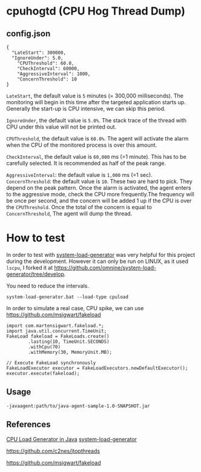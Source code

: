 # cpuhogtd (CPU Hog Thread Dump)

## config.json

```
{
  "LateStart": 300000,
  "IgnoreUnder": 5.0,
	"CPUThreshold": 60.0,
	"CheckInterval": 60000,
	"AggressiveInterval": 1000,
	"ConcernThreshold": 10
}
```

`LateStart`, the default value is `5` minutes (= 300,000 milliseconds). The monitoring will begin in this time after the targeted application starts up. Generally the start-up is CPU intensive, we can skip this period.

`IgnoreUnder`, the default value is `5.0%`. The stack trace of the thread with CPU under this value will not be printed out.

`CPUThreshold`, the default value is `60.0%`. The agent will activate the alarm when the CPU of the monitored process is over this amount. 

`CheckInterval`, the default value is `60,000` ms (=1 minute). This has to be carefully selected. It is recommended as half of the peak range.

`AggressiveInterval`: the default value is `1,000` ms (=1 sec).
`ConcernThreshold`: the default value is `10`.
These two are hard to pick. They depend on the peak pattern. Once the alarm is activated, the agent enters to the aggressive mode, check the CPU more frequently.The frequency will be once per second, and the concern will be added 1 up if the CPU is over the `CPUThreshold`. Once the total of the concern is equal to `ConcernThreshold`, The agent will dump the thread. 


# How to test

In order to test with [system-load-generator](https://github.com/pradykaushik/system-load-generator) was very helpful for this project during the development. However it can only be run on LINUX, as it used `lscpu`, I forked it at https://github.com/omnine/system-load-generator/tree/develop.

 You need to reduce the intervals.

`system-load-generator.bat --load-type cpuload`




In order to simulate a real case, CPU spike, we can use https://github.com/msigwart/fakeload

```
import com.martensigwart.fakeload.*;
import java.util.concurrent.TimeUnit;
FakeLoad fakeload = FakeLoads.create()
        .lasting(10, TimeUnit.SECONDS)
        .withCpu(70)
        .withMemory(30, MemoryUnit.MB);

// Execute FakeLoad synchronously
FakeLoadExecutor executor = FakeLoadExecutors.newDefaultExecutor();
executor.execute(fakeload);

```

## Usage

`-javaagent:path/to/java-agent-sample-1.0-SNAPSHOT.jar`

## References

[CPU Load Generator in Java](https://blog.caffinc.com/2016/03/cpu-load-generator/)
[system-load-generator](https://github.com/pradykaushik/system-load-generator)

https://github.com/c2nes/jtopthreads

https://github.com/msigwart/fakeload